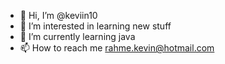 - 👋 Hi, I’m @keviin10
- 👀 I’m interested in learning new stuff
- 🌱 I’m currently learning java
- 📫 How to reach me rahme.kevin@hotmail.com


<!---
keviin10/keviin10 is a ✨ special ✨ repository because its `README.md` (this file) appears on your GitHub profile.
You can click the Preview link to take a look at your changes.
--->
